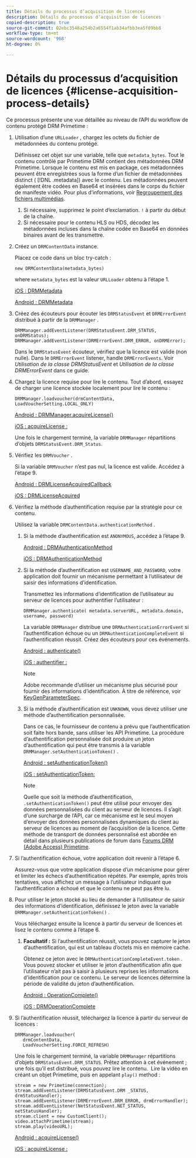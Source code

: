 ```yaml
---
title: Détails du processus d’acquisition de licences
description: Détails du processus d’acquisition de licences
copied-description: true
source-git-commit: 02ebc3548a254b2a6554f1ab34afbb3ea5f09bb8
workflow-type: tm+mt
source-wordcount: '968'
ht-degree: 0%

---
```


# Détails du processus d’acquisition de licences {#license-acquisition-process-details}

Ce processus présente une vue détaillée au niveau de l’API du workflow de contenu protégé DRM Primetime :

1. Utilisation d’une `URLLoader` , chargez les octets du fichier de métadonnées du contenu protégé.

   Définissez cet objet sur une variable, telle que `metadata_bytes`. Tout le contenu contrôlé par Primetime DRM contient des métadonnées DRM Primetime. Lorsque le contenu est mis en package, ces métadonnées peuvent être enregistrées sous la forme d’un fichier de métadonnées distinct ( [!DNL .metadata]) avec le contenu. Les métadonnées peuvent également être codées en Base64 et insérées dans le corps du fichier de manifeste vidéo. Pour plus d’informations, voir [Regroupement des fichiers multimédias](../protecting-content/packaging-media-overview/packaging-media-files.md).
   1. Si nécessaire, supprimez le point d’exclamation. `!` à partir du début de la chaîne.
   1. Si nécessaire pour le contenu HLS ou HDS, décodez les métadonnées incluses dans la chaîne codée en Base64 en données binaires avant de les transmettre.
1. Créez un `DRMContentData` instance.

   Placez ce code dans un bloc try-catch :

   ```
   new DRMContentData(metadata_bytes)
   ```

   where `metadata_bytes` est la valeur `URLLoader` obtenu à l’étape 1.

   [iOS : DRMMetadata](https://help.adobe.com/en_US/primetime/api/drm-apis/client/ios/interface_d_r_m_metadata.html)

   [Android : DRMMetadata](https://help.adobe.com/en_US/primetime/api/drm-apis/client/android/index.html)

1. Créez des écouteurs pour écouter les `DRMStatusEvent` et `DRMErrorEvent` distribué à partir de la `DRMManager` .

   ```
   DRMManager.addEventListener(DRMStatusEvent.DRM_STATUS, onDRMStatus); 
   DRMManager.addEventListener(DRMErrorEvent.DRM_ERROR, onDRMError);
   ```

   Dans le `DRMStatusEvent` écouteur, vérifiez que la licence est valide (non nulle). Dans le `DRMErrorEvent` listener, handle `DRMErrorEvents`. Voir *Utilisation de la classe DRMStatusEvent* et *Utilisation de la classe DRMErrorEvent* dans ce guide.

1. Chargez la licence requise pour lire le contenu.
Tout d’abord, essayez de charger une licence stockée localement pour lire le contenu :

   ```
   DRMManager.loadvoucher(drmContentData, LoadVoucherSetting.LOCAL_ONLY)
   ```

   [Android : DRMManager.acquireLicense()](https://help.adobe.com/en_US/primetime/api/drm-apis/client/android/com/adobe/ave/drm/DRMManager.html#acquireLicense(com.adobe.ave.drm.DRMMetadata,%20com.adobe.ave.drm.DRMAcquireLicenseSettings,%20com.adobe.ave.drm.DRMOperationErrorCallback,%20com.adobe.ave.drm.DRMLicenseAcquiredCallback))

   [iOS : acquireLicense :](https://help.adobe.com/en_US/primetime/api/drm-apis/client/ios/interface_d_r_m_manager.html#a52accb5ed5b49d6e5d91277d78279f1b)

   Une fois le chargement terminé, la variable `DRMManager` répartitions d’objets `DRMStatusEvent.DRM_Status`.

1. Vérifiez les `DRMVoucher` .


   Si la variable `DRMVoucher` n’est pas nul, la licence est valide. Accédez à l’étape 9.

   [Android : DRMLicenseAcquiredCallback](https://help.adobe.com/en_US/primetime/api/drm-apis/client/android/com/adobe/ave/drm/DRMLicenseAcquiredCallback.html)

   [iOS : DRMLicenseAcquired](https://help.adobe.com/en_US/primetime/api/drm-apis/client/ios/_d_r_m_interface_8h.html#afe5a9e3a003f312ee268d9b00927fa6d)
1. Vérifiez la méthode d’authentification requise par la stratégie pour ce contenu.

   Utilisez la variable `DRMContentData.authenticationMethod` .
   1. Si la méthode d’authentification est `ANONYMOUS`, accédez à l’étape 9. 

      [Android : DRMAuthenticationMethod](https://help.adobe.com/en_US/primetime/api/drm-apis/client/android/index.html?com/adobe/ave/drm/DRMLicenseAcquiredCallback.html)

      [iOS : DRMAuthenticationMethod](https://help.adobe.com/en_US/primetime/api/drm-apis/client/ios/_d_r_m_interface_8h.html#a2003f29af93898b52a4123c2dd92c457)
   1. Si la méthode d’authentification est `USERNAME_AND_PASSWORD`, votre application doit fournir un mécanisme permettant à l’utilisateur de saisir des informations d’identification.

      Transmettez les informations d’identification de l’utilisateur au serveur de licences pour authentifier l’utilisateur :

      ```
      DRMManager.authenticate( metadata.serverURL, metadata.domain, username, password)
      ```

      La variable `DRMManager` distribue une `DRMAuthenticationErrorEvent` si l’authentification échoue ou un `DRMAuthenticationCompleteEvent` si l’authentification réussit. Créez des écouteurs pour ces événements.

      [Android : authenticate()](https://help.adobe.com/en_US/primetime/api/drm-apis/client/android/com/adobe/ave/drm/DRMManager.html#authenticate(com.adobe.ave.drm.DRMMetadata,%20java.lang.String,%20java.lang.String,%20java.lang.String,%20java.lang.String,%20com.adobe.ave.drm.DRMOperationErrorCallback,%20com.adobe.ave.drm.DRMAuthenticationCompleteCallback))

      [iOS : authentifier :](https://help.adobe.com/en_US/primetime/api/drm-apis/client/ios/interface_d_r_m_manager.html#a169c1441f196a834094a8e0f5ecb4aca)

      >[!NOTE]
      >
      >Adobe recommande d’utiliser un mécanisme plus sécurisé pour fournir des informations d’identification. À titre de référence, voir [KeyGenParameterSpec](https://developer.android.com/reference/android/security/keystore/KeyGenParameterSpec.html).

   1. Si la méthode d’authentification est `UNKNOWN`, vous devez utiliser une méthode d’authentification personnalisée.

      Dans ce cas, le fournisseur de contenu a prévu que l’authentification soit faite hors bande, sans utiliser les API Primetime. La procédure d’authentification personnalisée doit produire un jeton d’authentification qui peut être transmis à la variable `DRMManager.setAuthenticationToken()` .

      [Android : setAuthenticationToken()](https://help.adobe.com/en_US/primetime/api/drm-apis/client/android/com/adobe/ave/drm/DRMManager.html#setAuthenticationToken(com.adobe.ave.drm.DRMMetadata,%20java.lang.String,%20byte[],%20com.adobe.ave.drm.DRMOperationErrorCallback,%20com.adobe.ave.drm.DRMOperationCompleteCallback))

      [iOS : setAuthenticationToken:](https://help.adobe.com/en_US/primetime/api/drm-apis/client/ios/interface_d_r_m_manager.html#a17884b5d9bcc5b0b39503f61140f9b09)

      >[!NOTE]
      >
      >Quelle que soit la méthode d’authentification, `.setAuthenticationToken()` peut être utilisé pour envoyer des données personnalisées du client au serveur de licences. Il s’agit d’une surcharge de l’API, car ce mécanisme est le seul moyen d’envoyer des données personnalisées dynamiques du client au serveur de licences au moment de l’acquisition de la licence. Cette méthode de transport de données personnalisé est abordée en détail dans plusieurs publications de forum dans [Forums DRM (Adobe Access) Primetime](https://forums.adobe.com/community/adobe_access).

1. Si l’authentification échoue, votre application doit revenir à l’étape 6.

   Assurez-vous que votre application dispose d’un mécanisme pour gérer et limiter les échecs d’authentification répétés. Par exemple, après trois tentatives, vous affichez un message à l’utilisateur indiquant que l’authentification a échoué et que le contenu ne peut pas être lu.
1. Pour utiliser le jeton stocké au lieu de demander à l’utilisateur de saisir des informations d’identification, définissez le jeton avec la variable `DRMManager.setAuthenticationToken()` .

   Vous téléchargez ensuite la licence à partir du serveur de licences et lisez le contenu comme à l’étape 6.
   1. **Facultatif :** Si l’authentification réussit, vous pouvez capturer le jeton d’authentification, qui est un tableau d’octets mis en mémoire cache.

      Obtenez ce jeton avec le `DRMAuthenticationCompleteEvent.token` . Vous pouvez stocker et utiliser le jeton d’authentification afin que l’utilisateur n’ait pas à saisir à plusieurs reprises les informations d’identification pour ce contenu. Le serveur de licences détermine la période de validité du jeton d’authentification.

      [Android : OperationComplete()](https://help.adobe.com/en_US/primetime/api/drm-apis/client/android/com/adobe/ave/drm/DRMOperationCompleteCallback.html)

      [iOS : DRMOperationComplete](https://help.adobe.com/en_US/primetime/api/drm-apis/client/ios/_d_r_m_interface_8h.html#a5f2392ec6661b51bf7b0df71cd514731)
1. Si l’authentification réussit, téléchargez la licence à partir du serveur de licences :

   ```
   DRMManager.loadvoucher( 
      drmContentData, 
      LoadVoucherSetting.FORCE_REFRESH)
   ```

   Une fois le chargement terminé, la variable `DRMManager` répartitions d’objets `DRMStatusEvent.DRM_STATUS`. Prêtez attention à cet événement ; une fois qu’il est distribué, vous pouvez lire le contenu.  Lire la vidéo en créant un objet Primetime, puis en appelant `play()` method :

   ```
   stream = new Primetime(connection); 
   stream.addEventListener(DRMStatusEvent.DRM _STATUS, drmStatusHandler); 
   stream.addEventListener(DRMErrorEvent.DRM_ERROR, drmErrorHandler); 
   stream.addEventListener(NetStatusEvent.NET_STATUS, netStatusHandler); 
   stream.client = new CustomClient(); 
   video.attachPrimetime(stream); 
   stream.play(videoURL);
   ```

   [Android : acquireLicense()](https://help.adobe.com/en_US/primetime/api/drm-apis/client/android/com/adobe/ave/drm/DRMManager.html#acquireLicense(com.adobe.ave.drm.DRMMetadata,%20com.adobe.ave.drm.DRMAcquireLicenseSettings,%20com.adobe.ave.drm.DRMOperationErrorCallback,%20com.adobe.ave.drm.DRMLicenseAcquiredCallback))

   [iOS : acquireLicense :](https://help.adobe.com/en_US/primetime/api/drm-apis/client/ios/interface_d_r_m_manager.html#a52accb5ed5b49d6e5d91277d78279f1b)
